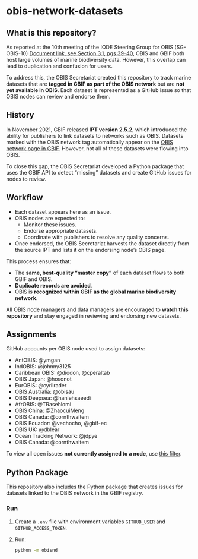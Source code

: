 # obis-network-datasets

## What is this repository?  

As reported at the 10th meeting of the IODE Steering Group for OBIS (SG-OBIS-10) [Document link, see Section 3.1, pgs 39–40](https://oceanexpert.org/document/30481), OBIS and GBIF both host large volumes of marine biodiversity data. However, this overlap can lead to duplication and confusion for users.  

To address this, the OBIS Secretariat created this repository to track marine datasets that are **tagged in GBIF as part of the OBIS network** but are **not yet available in OBIS**. Each dataset is represented as a GitHub issue so that OBIS nodes can review and endorse them.  

## History  

In November 2021, GBIF released **IPT version 2.5.2**, which introduced the ability for publishers to link datasets to networks such as OBIS. Datasets marked with the OBIS network tag automatically appear on the [OBIS network page in GBIF](https://www.gbif.org/network/2b7c7b4f-4d4f-40d3-94de-c28b6fa054a6). However, not all of these datasets were flowing into OBIS.  

To close this gap, the OBIS Secretariat developed a Python package that uses the GBIF API to detect “missing” datasets and create GitHub issues for nodes to review.  

## Workflow  

- Each dataset appears here as an issue.  
- OBIS nodes are expected to:  
  - Monitor these issues.  
  - Endorse appropriate datasets.  
  - Coordinate with publishers to resolve any quality concerns.  
- Once endorsed, the OBIS Secretariat harvests the dataset directly from the source IPT and lists it on the endorsing node’s OBIS page.  

This process ensures that:  
- The **same, best-quality “master copy”** of each dataset flows to both GBIF and OBIS.  
- **Duplicate records are avoided**.  
- OBIS is **recognized within GBIF as the global marine biodiversity network**.  

All OBIS node managers and data managers are encouraged to **watch this repository** and stay engaged in reviewing and endorsing new datasets.  

## Assignments  

GitHub accounts per OBIS node used to assign datasets:  

- AntOBIS: @ymgan  
- IndOBIS: @johnny3125  
- Caribbean OBIS: @diodon, @cperaltab  
- OBIS Japan: @hosonot  
- EurOBIS: @cyrilrader  
- OBIS Australia: @obisau  
- OBIS Deepsea: @haniehsaeedi  
- AfrOBIS: @TRasehlomi  
- OBIS China: @ZhaocuiMeng  
- OBIS Canada: @cornthwaitem  
- OBIS Ecuador: @vechocho, @gbif-ec  
- OBIS UK: @dblear  
- Ocean Tracking Network: @jdpye
- OBIS Canada: @cornthwaitem

To view all open issues **not currently assigned to a node**, use [this filter](https://github.com/iobis/obis-network-datasets/issues?q=is%3Aissue%20state%3Aopen%20no%3Aassignee%20label%3Adataset%20-label%3A%22node%3A%20OBIS%20China%22%20-label%3A%22node%3A%20OBIS%20SEAMAP%22%20-label%3A%22node%3A%20OBIS%20Colombia%22%20-label%3A%22node%3A%20OBIS%20Malaysia%22%20-label%3A%22node%3A%20OBIS%20Deep%20Sea%22%20%20-label%3A%22node%3A%20OBIS%20Brazil%22%20-label%3A%22node%3A%20OBIS%20Argentina%22%20-label%3A%22node%3A%20OBIS%20Australia%22%20-label%3A%22node%3A%20ESP%20OBIS%22%20-label%3A%22node%3A%20OBIS%20Black%20Sea%22%20-label%3A%22node%3A%20Caribbean%20OBIS%22%20-label%3A%22node%3A%20AfroOBIS%22%20-label%3A%22node%3A%20EurOBIS%22%20-label%3A%22node%3A%20OBIS%20CPPS%22%20-label%3A%22node%3A%20OBIS%20Ecuador%22%20-label%3A%22node%3A%20OBIS%20Norway%22%20-label%3A%22node%3A%20OBIS%20UK%22%20-label%3A%22node%3A%20OBIS%20USA%22%20-label%3A%22node%3A%20SWP%20OBIS%22).  

## Python Package  

This repository also includes the Python package that creates issues for datasets linked to the OBIS network in the GBIF registry.  

### Run  

1. Create a `.env` file with environment variables `GITHUB_USER` and `GITHUB_ACCESS_TOKEN`.  
2. Run:  

   ```bash
   python -m obisnd
